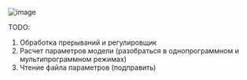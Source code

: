 ![image](https://github.com/user-attachments/assets/3c8172ec-9915-48c5-898f-cdf5a2eeea7b)

TODO:
1. Обработка прерываний и регулировщик
2. Расчет параметров модели (разобраться в однопрограммном и мультипрограммном режимах)
3. Чтение файла параметров (подправить)
